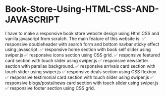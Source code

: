 # Book-Store-Using-HTML-CSS-AND-JAVASCRIPT
I have to make a responsive book store website design using Html CSS and vanilla javascript from scratch.  The main feature of this website is: ✅ responsive doubleheader with search form and bottom navbar sticky effect using javascript. ✅ responsive home section with book self slider using swiper.js ✅ responsive icons section using CSS grid. ✅ responsive featured card section with touch slider using swiper.js ✅ responsive newsletter section with parallax background. ✅ responsive arrivals card section with touch slider using swiper.js ✅ responsive deals section using CSS flexbox. ✅ responsive testimonial card section with touch slider using swiper.js ✅ responsive blogs/posts/news card section with touch slider using swiper.js ✅ responsive footer section using CSS grid.
